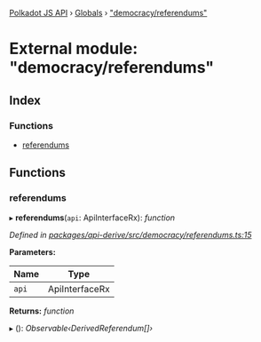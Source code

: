 [Polkadot JS API](../README.md) › [Globals](../globals.md) › ["democracy/referendums"](_democracy_referendums_.md)

# External module: "democracy/referendums"

## Index

### Functions

* [referendums](_democracy_referendums_.md#referendums)

## Functions

###  referendums

▸ **referendums**(`api`: ApiInterfaceRx): *function*

*Defined in [packages/api-derive/src/democracy/referendums.ts:15](https://github.com/polkadot-js/api/blob/f165845cc3/packages/api-derive/src/democracy/referendums.ts#L15)*

**Parameters:**

Name | Type |
------ | ------ |
`api` | ApiInterfaceRx |

**Returns:** *function*

▸ (): *Observable‹DerivedReferendum[]›*
